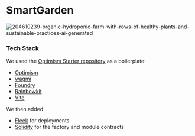 # SmartGarden

![204610239-organic-hydroponic-farm-with-rows-of-healthy-plants-and-sustainable-practices-ai-generated](https://github.com/onchainification/smartgarden/assets/2835259/479b4572-0df7-4123-9891-8fb11d5b7fe3)

### Tech Stack

We used the [Optimism Starter repository](https://github.com/ethereum-optimism/optimism-starter) as a boilerplate:

- [Optimism](https://github.com/ethereum-optimism)
- [wagmi](https://wagmi.sh)
- [Foundry](https://book.getfoundry.sh/)
- [Rainbowkit](https://www.rainbowkit.com/)
- [Vite](https://vitejs.dev/)

We then added:

- [Fleek](https://fleek.co/) for deployments
- [Solidity](https://soliditylang.org/) for the factory and module contracts
